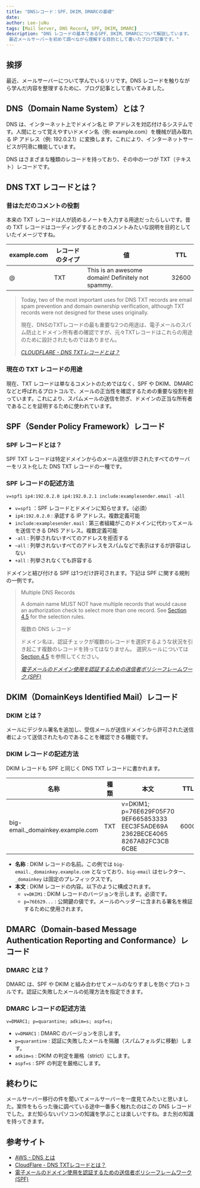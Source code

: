 ```yaml
---
title: "DNSレコード：SPF、DKIM、DMARCの基礎"
date: 
author: Lee-juNu
tags: [Mail Server, DNS Record, SPF, DKIM, DMARC]
description: "DNS レコードの基本であるSPF、DKIM、DMARCについて解説しています。
 最近メールサーバーを初めて調べながら理解する目的として書いたブログ記事です。"
---
```


## 挨拶

最近、メールサーバーについて学んでいるリリです。DNS レコードを触りながら学んだ内容を整理するために、ブログ記事として書いてみました。
## DNS（Domain Name System）とは？

DNS は、インターネット上でドメイン名と IP アドレスを対応付けるシステムです。人間にとって覚えやすいドメイン名（例: example.com）を機械が読み取れる IP アドレス（例: 192.0.2.1）に変換します。これにより、インターネットサービスが円滑に機能しています。

DNS はさまざまな種類のレコードを持っており、その中の一つが TXT（テキスト）レコードです。

## DNS TXT レコードとは？

### 昔はただのコメントの役割

本来の TXT レコードは人が読めるノートを入力する用途だったらしいです。昔の TXT レコードはコーディングするときのコメントみたいな説明を目的としていたイメージですね。

| example.com | レコードのタイプ | 値                                       | TTL   |
| ----------- | ------------ | ---------------------------------------- | ----- |
| @           | TXT          | This is an awesome domain! Definitely not spammy. | 32600 |

> Today, two of the most important uses for DNS TXT records are email spam prevention and domain ownership verification, although TXT records were not designed for these uses originally.
>
> 現在、DNSのTXTレコードの最も重要な2つの用途は、電子メールのスパム防止とドメイン所有者の確認ですが、元々TXTレコードはこれらの用途のために設計されたものではありません。
>
> <cite>[CLOUDFLARE - DNS TXTレコードとは？](https://www.cloudflare.com/ja-jp/learning/dns/dns-records/dns-txt-record/)</cite>

### 現在の TXT レコードの用途

現在、TXT レコードは単なるコメントのためではなく、SPF や DKIM、DMARC などと呼ばれるプロトコルで、メールの正当性を確認するための重要な役割を担っています。これにより、スパムメールの送信を防ぎ、ドメインの正当な所有者であることを証明するために使われています。

## SPF（Sender Policy Framework）レコード

### SPF レコードとは？

SPF TXT レコードは特定ドメインからのメール送信が許されたすべてのサーバーをリスト化した DNS TXT レコードの一種です。

### SPF レコードの記述方法

```
v=spf1 ip4:192.0.2.0 ip4:192.0.2.1 include:examplesender.email -all
```

- `v=spf1` ：SPF レコードとドメインに知らせます。（必須）
- `ip4:192.0.2.0` : 承認する IP アドレス。複数定義可能
- `include:examplesender.mail` : 第三者組織がこのドメインに代わってメールを送信できる DNS アドレス。複数定義可能
- `-all` : 列挙されないすべてのアドレスを拒否する
- `~all` : 列挙されないすべてのアドレスをスパムなどで表示はするが許容はしない
- `+all` : 列挙されなくても許容する

ドメインと結び付ける SPF は1つだけ許可されます。下記は SPF に関する規則の一例です。

> Multiple DNS Records
>
> A domain name MUST NOT have multiple records that would cause an authorization check to select more than one record.
> See [Section 4.5](https://datatracker.ietf.org/doc/html/rfc4408#section-4.5) for the selection rules.
>
> 複数の DNS レコード
>
> ドメイン名は、認証チェックが複数のレコードを選択するような状況を引き起こす複数のレコードを持ってはなりません。 
> 選択ルールについては [Section 4.5](https://datatracker.ietf.org/doc/html/rfc4408#section-4.5) を参照してください。
>
> <cite>[電子メールのドメイン使用を認証するための送信者ポリシーフレームワーク (SPF)](https://datatracker.ietf.org/doc/html/rfc4408#section-3.1.2)</cite>

## DKIM（DomainKeys Identified Mail）レコード

### DKIM とは？

メールにデジタル署名を追加し、受信メールが送信ドメインから許可された送信者によって送信されたものであることを確認できる機能です。

### DKIM レコードの記述方法

DKIM レコードも SPF と同じく DNS TXT レコードに書かれます。

| 名称                                 | 種類 | 本文                                                                                           | TTL  |
| ------------------------------------ | ---- | ---------------------------------------------------------------------------------------------- | ---- |
| big-email._domainkey.example.com     | TXT  | v=DKIM1; p=76E629F05F70 9EF665853333 EEC3F5ADE69A 2362BECE4065 8267AB2FC3CB 6CBE             | 6000 |

- **名称** : DKIM レコードの名前。この例では `big-email._domainkey.example.com` となっており、`big-email` はセレクター、`_domainkey` は固定のプレフィックスです。
- **本文** : DKIM レコードの内容。以下のように構成されます。
  - `v=DKIM1` : DKIM レコードのバージョンを示します。必須です。
  - `p=76E629...` : 公開鍵の値です。メールのヘッダーに含まれる署名を検証するために使用されます。

## DMARC（Domain-based Message Authentication Reporting and Conformance）レコード

### DMARC とは？

DMARC は、SPF や DKIM と組み合わせてメールのなりすましを防ぐプロトコルです。認証に失敗したメールの処理方法を指定できます。

### DMARC レコードの記述方法

```
v=DMARC1; p=quarantine; adkim=s; aspf=s;
```

- `v=DMARC1` : DMARC のバージョンを示します。
- `p=quarantine` : 認証に失敗したメールを隔離（スパムフォルダに移動）します。
- `adkim=s` : DKIM の判定を厳格（strict）にします。
- `aspf=s` : SPF の判定を厳格にします。

## 終わりに

メールサーバー移行の件を聞いてメールサーバーを一度見てみたいと思いました。案件をもらった後に調べている途中一番多く触れたのはこの DNS レコードでした。まだ知らないパソコンの知識を学ぶことは楽しいですね。また別の知識を持ってきます。

## 参考サイト

- [AWS - DNS とは](https://aws.amazon.com/jp/route53/what-is-dns/?nc1=h_ls)
- [CloudFlare - DNS TXTレコードとは？](https://www.cloudflare.com/ja-jp/learning/dns/dns-records/dns-txt-record/)
- [電子メールのドメイン使用を認証するための送信者ポリシーフレームワーク (SPF)](https://datatracker.ietf.org/doc/html/rfc4408)
